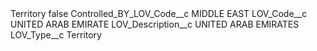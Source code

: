 <?xml version="1.0" encoding="UTF-8"?>
<CustomMetadata xmlns="http://soap.sforce.com/2006/04/metadata" xmlns:xsi="http://www.w3.org/2001/XMLSchema-instance" xmlns:xsd="http://www.w3.org/2001/XMLSchema">
    <label>Territory</label>
    <protected>false</protected>
    <values>
        <field>Controlled_BY_LOV_Code__c</field>
        <value xsi:type="xsd:string">MIDDLE EAST</value>
    </values>
    <values>
        <field>LOV_Code__c</field>
        <value xsi:type="xsd:string">UNITED ARAB EMIRATE</value>
    </values>
    <values>
        <field>LOV_Description__c</field>
        <value xsi:type="xsd:string">UNITED ARAB EMIRATES</value>
    </values>
    <values>
        <field>LOV_Type__c</field>
        <value xsi:type="xsd:string">Territory</value>
    </values>
</CustomMetadata>
